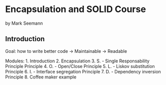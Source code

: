 # Encapsulation and SOLID Course
  by Mark Seemann



## Introduction

Goal: how to write better code
      -> Maintainable
      -> Readable


Modules:
    1. Introduction
    2. Encapsulation
    3. S. - Single Responsability Principle Principle
    4. O. - Open/Close Principle
    5. L. - Liskov substitution Principle
    6. I. - Interface segregation Principle
    7. D. - Dependency inversion Principle
    8. Coffee maker example
